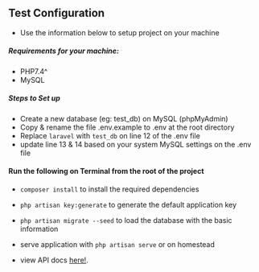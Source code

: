 ## Test Configuration
- Use the information below to setup project on your machine

##### Requirements for your machine:

- PHP7.4^
- MySQL

##### Steps to Set up

- Create a new database (eg: test_db) on MySQL (phpMyAdmin)
- Copy & rename the file .env.example to .env at the root directory 
- Replace ``` laravel ``` with ``` test_db ``` on line 12 of the .env file 
- update line 13 & 14 based on your system MySQL settings on the .env file

#### Run the following on Terminal from the root of the project
- ``` composer install ```  to install the required dependencies
- ``` php artisan key:generate ``` to generate the default application key
- ``` php artisan migrate --seed ```  to load the database with the basic information
- serve application with ``` php artisan serve ``` or on homestead

- view API docs [here!](https://www.getpostman.com/collections/84b3e2a5bbc79fbfcf16). 
